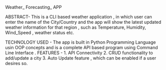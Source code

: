 Weather_ Forecasting_ APP

ABSTRACT-  This is a CLI based weather application , in which user can enter the name of the City/Country and the app will show the latest updated weather information for that region ,
   such as Temperature, Humidity, Wind_Speed , weather status etc.

TECHNOLOGY USED - The app is built in Python Programming Language usin OOP concepts and is a complete API based program using Command Line Interface .
FEATURES - 1. API Connectivity
           2. CRUD functionality to add/update a city 
           3. Auto Update feature , which can be enabled if a user desires so.
